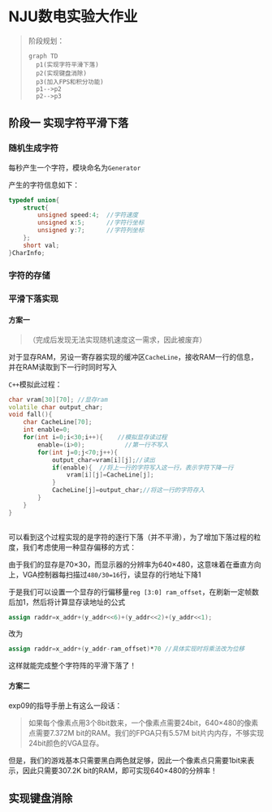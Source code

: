 # NJU数电实验大作业

>阶段规划：
>
>```mermaid
>graph TD
>	p1(实现字符平滑下落)
>	p2(实现键盘消除)
>	p3(加入FPS和积分功能)
>	p1-->p2
>	p2-->p3
>```
>

 

## 阶段一 实现字符平滑下落

### 随机生成字符

每秒产生一个字符，模块命名为`Generator`

产生的字符信息如下：

```c++
typedef union{
    struct{
        unsigned speed:4;  //字符速度
        unsigned x:5;	   //字符行坐标
        unsigned y:7;	   //字符列坐标
    };
    short val;
}CharInfo;
```

### 字符的存储



### 平滑下落实现

#### 方案一

> （完成后发现无法实现随机速度这一需求，因此被废弃）

对于显存RAM，另设一寄存器实现的缓冲区`CacheLine`，接收RAM一行的信息，并在RAM读取到下一行时同时写入

`C++`模拟此过程：

```c++
char vram[30][70]; //显存ram
volatile char output_char;
void fall(){
    char CacheLine[70];
    int enable=0;
    for(int i=0;i<30;i++){    //模拟显存读过程
       	enable=(i>0);  			//第一行不写入
        for(int j=0;j<70;j++){
            output_char=vram[i][j];//读出
            if(enable){  //将上一行的字符写入这一行，表示字符下降一行
                vram[i][j]=CacheLine[j];
            }
            CacheLine[j]=output_char;//将这一行的字符存入
        }
    }
}
    
```

可以看到这个过程实现的是字符的逐行下落（并不平滑），为了增加下落过程的粒度，我们考虑使用一种显存偏移的方式：

由于我们的显存是70×30，而显示器的分辨率为640×480，这意味着在垂直方向上，VGA控制器每扫描过`480/30=16`行，读显存的行地址下降1

于是我们可以设置一个显存的行偏移量`reg [3:0] ram_offset`，在刷新一定帧数后加1，然后将计算显存读地址的公式

```verilog
assign raddr=x_addr+(y_addr<<6)+(y_addr<<2)+(y_addr<<1);
```

改为

```verilog
assign raddr=x_addr+(y_addr-ram_offset)*70 //具体实现时将乘法改为位移
```

这样就能完成整个字符阵的平滑下落了！

#### 方案二

exp09的指导手册上有这么一段话：

> 如果每个像素点用3个8bit数来，一个像素点需要24bit，640×480的像素点需要7.372M bit的RAM。我们的FPGA只有5.57M bit片内内存，不够实现24bit颜色的VGA显存。

但是，我们的游戏基本只需要黑白两色就足够，因此一个像素点只需要1bit来表示，因此只需要307.2K bit的RAM，即可实现640×480的分辨率！



## 实现键盘消除



